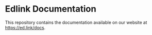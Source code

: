 # Edlink Documentation

This repository contains the documentation available on our website at https://ed.link/docs.